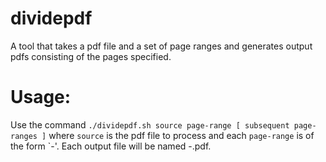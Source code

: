 # dividepdf
A tool that takes a pdf file and a set of page ranges and generates output pdfs consisting of the pages specified.

# Usage:
Use the command `./dividepdf.sh source page-range [ subsequent page-ranges ]` where `source` is the pdf file to process and each `page-range` is of the form `<start>-<finish>'. Each output file will be named <start>-<finish>.pdf.
